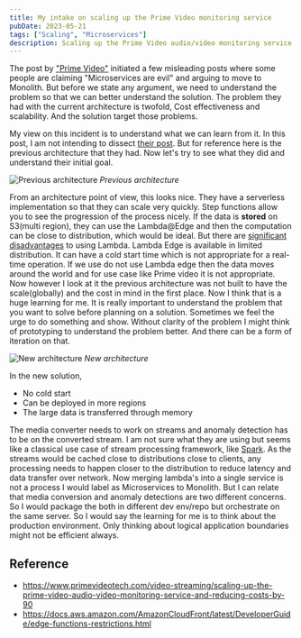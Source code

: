 ```yaml
---
title: My intake on scaling up the Prime Video monitoring service
pubDate: 2023-05-21
tags: ["Scaling", "Microservices"]
description: Scaling up the Prime Video audio/video monitoring service and reducing costs by 90%
---
```


The post by ["Prime Video"](https://www.primevideotech.com/video-streaming/scaling-up-the-prime-video-audio-video-monitoring-service-and-reducing-costs-by-90) initiated a few misleading posts where some people are claiming "Microservices are evil" and arguing to move to Monolith. But before we state any argument, we need to understand the problem so that we can better understand the solution. The problem they had with the current architecture is twofold, Cost effectiveness and scalability. And the solution target those problems.

My view on this incident is to understand what we can learn from it. In this post, I am not intending to dissect [their post](https://www.primevideotech.com/video-streaming/scaling-up-the-prime-video-audio-video-monitoring-service-and-reducing-costs-by-90). But for reference here is the previous architecture that they had. Now let's try to see what they did and understand their initial goal.

![Previous architecture](/assets/blog/scaling-up-the-prime-video-audio-video-monitoring/old-arch.png)
_Previous architecture_

From an architecture point of view, this looks nice. They have a serverless implementation so that they can scale very quickly. Step functions allow you to see the progression of the process nicely. If the data is **stored** on S3(multi region), they can use the Lambda@Edge and then the computation can be close to distribution, which would be ideal. But there are [significant disadvantages](https://docs.aws.amazon.com/AmazonCloudFront/latest/DeveloperGuide/edge-functions-restrictions.html) to using Lambda. Lambda Edge is available in limited distribution. It can have a cold start time which is not appropriate for a real-time operation. If we use do not use Lambda edge then the data moves around the world and for use case like Prime video it is not appropriate. Now however I look at it the previous architecture was not built to have the scale(globally) and the cost in mind in the first place. Now I think that is a huge learning for me. It is really important to understand the problem that you want to solve before planning on a solution. Sometimes we feel the urge to do something and show. Without clarity of the problem I might think of prototyping to understand the problem better. And there can be a form of iteration on that.

![New architecture](/assets/blog/scaling-up-the-prime-video-audio-video-monitoring/new-arch.png)
_New architecture_

In the new solution,

- No cold start
- Can be deployed in more regions
- The large data is transferred through memory

The media converter needs to work on streams and anomaly detection has to be on the converted stream. I am not sure what they are using but seems like a classical use case of stream processing framework, like [Spark](https://spark.apache.org/). As the streams would be cached close to distributions close to clients, any processing needs to happen closer to the distribution to reduce latency and data transfer over network. Now merging lambda's into a single service is not a process I would label as Microservices to Monolith. But I can relate that media conversion and anomaly detections are two different concerns. So I would package the both in different dev env/repo but orchestrate on the same server. So I would say the learning for me is to think about the production environment. Only thinking about logical application boundaries might not be efficient always.

## Reference

- https://www.primevideotech.com/video-streaming/scaling-up-the-prime-video-audio-video-monitoring-service-and-reducing-costs-by-90
- https://docs.aws.amazon.com/AmazonCloudFront/latest/DeveloperGuide/edge-functions-restrictions.html
